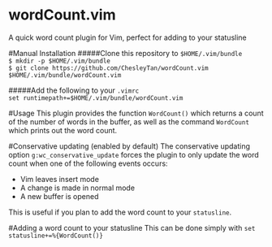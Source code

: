 wordCount.vim
=============

A quick word count plugin for Vim, perfect for adding to your statusline

#Manual Installation
#####Clone this repository to `$HOME/.vim/bundle`  
`$ mkdir -p $HOME/.vim/bundle`  
`$ git clone https://github.com/ChesleyTan/wordCount.vim $HOME/.vim/bundle/wordCount.vim`  

#####Add the following to your `.vimrc`  
`set runtimepath+=$HOME/.vim/bundle/wordCount.vim`

#Usage
This plugin provides the function `WordCount()` which returns a count of the number of words in the buffer, as well as the command `WordCount` which prints out the word count.

#Conservative updating (enabled by default)
The conservative updating option `g:wc_conservative_update` forces the plugin to only update the word count when one of the following events occurs:
* Vim leaves insert mode
* A change is made in normal mode
* A new buffer is opened

This is useful if you plan to add the word count to your `statusline`.

#Adding a word count to your statusline
This can be done simply with `set statusline+=%{WordCount()}`
